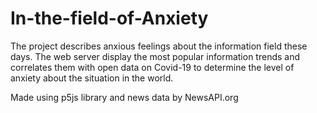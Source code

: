 # In-the-field-of-Anxiety
The project describes anxious feelings about the information field these days. 
The web server display the most popular information trends and correlates them with open data on Covid-19
to determine the level of anxiety about the situation in the world.

Made using p5js library and news data by NewsAPI.org

